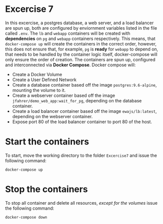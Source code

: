 # Excercise 7

In this excercise, a postgres database, a web server, and a load balancer are spun up, both are configured by enviornment variables listed in the file called `.env`. The `lb` and `webapp` containers will be created with **dependencies** on `pg` and `webapp` containers respectively. This means, that `docker-compose up` will create the containers in the correct order, however, this does not ensure that, for example, `pg` is **ready** for `webapp` to depend on, that needs to be handled by the container logic itself, docker-compose will only ensure the order of creation.
The containers are spun up, configured and interconnected via **Docker Compose**.
Docker compose will:

- Create a Docker Volume
- Create a User Defined Network
- Create a database container based off the image `postgres:9.6-alpine`, mounting the volume to it.
- Create a webserver container based off the image `jfahrer/demo_web_app:wait_for_pg`, depending on the database container.
- Create a load balancer container based off the image `ewajs/lb:latest`, depending on the webserver container.
- Expose port 80 of the load balancer container to port 80 of the host.

# Start the containers

To start, move the working directory to the folder `Excercise7` and issue the following command:

```
docker-compose up
```

# Stop the containers

To stop all container and delete all resources, _except for the volumes_ issue the following command:

```
docker-compose down
```

